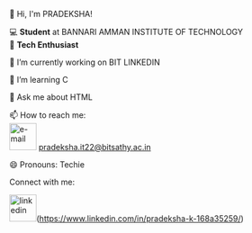 👋 Hi, I'm PRADEKSHA!

💻 **Student** at BANNARI AMMAN INSTITUTE OF TECHNOLOGY  
🌟 **Tech Enthusiast**

🔭 I’m currently working on BIT LINKEDIN

🌱 I’m learning C

💬 Ask me about HTML

📫 How to reach me:                                                                       
<img width="48" height="48" src="https://img.icons8.com/emoji/48/e-mail.png" alt="e-mail"/>  pradeksha.it22@bitsathy.ac.in

😄 Pronouns: Techie

Connect with me:

<img width="48" height="48" src="https://img.icons8.com/color/48/linkedin.png" alt="linkedin"/>(https://www.linkedin.com/in/pradeksha-k-168a35259/)
